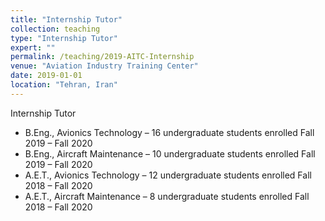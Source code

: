 ```yaml
---
title: "Internship Tutor"
collection: teaching
type: "Internship Tutor"
expert: ""
permalink: /teaching/2019-AITC-Internship
venue: "Aviation Industry Training Center"
date: 2019-01-01
location: "Tehran, Iran"
---
```


Internship Tutor
* B.Eng., Avionics Technology – 16 undergraduate students enrolled	 Fall 2019 – Fall 2020
* B.Eng., Aircraft Maintenance – 10 undergraduate students enrolled	 Fall 2019 – Fall 2020
* A.E.T., Avionics Technology – 12 undergraduate students enrolled	 Fall 2018 – Fall 2020
* A.E.T., Aircraft Maintenance – 8 undergraduate students enrolled	 Fall 2018 – Fall 2020